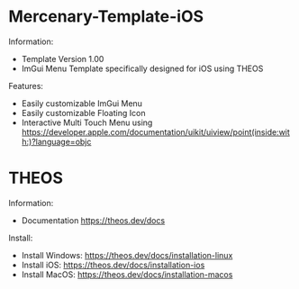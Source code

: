 # Mercenary-Template-iOS

Information:
- Template Version 1.00
- ImGui Menu Template specifically designed for iOS using THEOS

Features:
- Easily customizable ImGui Menu
- Easily customizable Floating Icon
- Interactive Multi Touch Menu using https://developer.apple.com/documentation/uikit/uiview/point(inside:with:)?language=objc

# THEOS

Information:
- Documentation https://theos.dev/docs

Install:
- Install Windows: https://theos.dev/docs/installation-linux
- Install iOS: https://theos.dev/docs/installation-ios
- Install MacOS: https://theos.dev/docs/installation-macos
